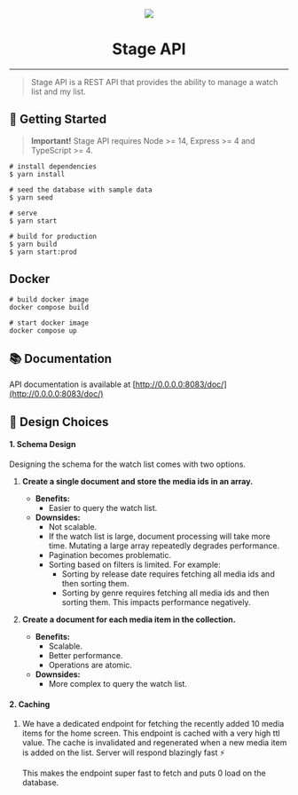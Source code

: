 <div align="center">
 <img src="https://www.stage.in/_next/image?url=%2F_next%2Fstatic%2Fmedia%2Fstage.3f6d9116.png&w=96&q=75&dpl=dpl_8xxerjsQPQUC5kgjLyoj4uaPTAey">
  <h1 align="center">Stage API</h1>
  <hr />
</div>

> Stage API is a REST API that provides the ability to manage a watch list and my list.

## 🚀 Getting Started

> **Important!** Stage API requires Node >= 14, Express >= 4 and TypeScript >= 4.

```batch
# install dependencies
$ yarn install

# seed the database with sample data
$ yarn seed

# serve
$ yarn start

# build for production
$ yarn build
$ yarn start:prod
```

## Docker

```
# build docker image
docker compose build

# start docker image
docker compose up
```

## 📚 Documentation

API documentation is available at [http://0.0.0.0:8083/doc/](http://0.0.0.0:8083/doc/)

## 🔨 Design Choices

#### 1. Schema Design

Designing the schema for the watch list comes with two options.

1. **Create a single document and store the media ids in an array.**

   - **Benefits:**
     - Easier to query the watch list.
   - **Downsides:**
     - Not scalable.
     - If the watch list is large, document processing will take more time. Mutating a large array repeatedly degrades performance.
     - Pagination becomes problematic.
     - Sorting based on filters is limited. For example:
       - Sorting by release date requires fetching all media ids and then sorting them.
       - Sorting by genre requires fetching all media ids and then sorting them. This impacts performance negatively.

2. **Create a document for each media item in the collection.**
   - **Benefits:**
     - Scalable.
     - Better performance.
     - Operations are atomic.
   - **Downsides:**
     - More complex to query the watch list.

#### 2. Caching

1. We have a dedicated endpoint for fetching the recently added 10 media items for the home screen.
   This endpoint is cached with a very high ttl value.
   The cache is invalidated and regenerated when a new media item is added on the list. Server will respond blazingly fast ⚡️

   This makes the endpoint super fast to fetch and puts 0 load on the database.
